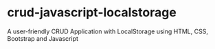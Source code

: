 # crud-javascript-localstorage
A user-friendly CRUD Application with LocalStorage using HTML, CSS, Bootstrap and Javascript
